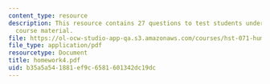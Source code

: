 ```yaml
---
content_type: resource
description: This resource contains 27 questions to test students understanding of
  course material.
file: https://ol-ocw-studio-app-qa.s3.amazonaws.com/courses/hst-071-human-reproductive-biology-fall-2005/b35a5a541881ef9c6581601342dc19dc_homework4.pdf
file_type: application/pdf
resourcetype: Document
title: homework4.pdf
uid: b35a5a54-1881-ef9c-6581-601342dc19dc
---
```

